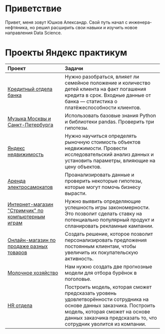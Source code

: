 # Приветствие
Привет, меня зовут Юшков Александр. Свой путь начал с инженера-нефтяника, но решил расширить свои навыки и изучить новое направления Data Science. 

# Проекты Яндекс практикум

| Проект | Задачи |
| :-----------| :----------- |
| [Кредитный отдела банка](https://github.com/Unerster/WAY_DS/blob/d4b9fc3fd602f0f638ad2355005cc85468828f30/credit_project/credit_pr.ipynb)| Нужно разобраться, влияет ли семейное положение и количество детей клиента на факт погашения кредита в срок. Входные данные от банка — статистика о платёжеспособности клиентов.|
| [Музыка Москвы и Санкт-Петербурга](https://github.com/Unerster/WAY_DS/blob/b7e6311e54a1fe8238d0b52348578ca00ba044ef/music_project/pr_music.ipynb)| Использовать базовые знания Python и библиотеки pandas. Проверить три гипотезы.|
| [Яндекс недвижимость](https://github.com/Unerster/WAY_DS/blob/2a82f6ab1a4577736dc59c6bb33434007edaa375/real_estate_project/pr_real_estate.ipynb)| Нужно научиться определять рыночную стоимость объектов недвижимости. Провести исследовательский анализ данных и установить параметры, влияющие на цену объектов.|
|[Аренда электросамокатов](https://github.com/Unerster/WAY_DS/blob/7f5bcb3be22b44ee9705d7b116477d09331c751f/go_users_project/pr_users_go.ipynb)| Проанализировать данные и проверить некоторые гипотезы, которые могут помочь бизнесу вырасти.|
|[Интернет-магазин "Стримчик" по компьютерным играм](https://github.com/Unerster/WAY_DS/blob/4aab9c417152e637c740aaaefa1359aa5136d20f/computer_games_project/pr_computer_games.ipynb)| Нужно выявить определяющие успешность игры закономерности. Это позволит сделать ставку на потенциально популярный продукт и спланировать рекламные кампании.|
|[Онлайн-магазин по продаже разных товаров](https://github.com/Unerster/WAY_DS/blob/3b9cbd8dbc32a5d96e60c65f99d9168271bc137f/online_store_project/pr_online_store.ipynb)| Создать решение, которое позволит персонализировать предложения постоянным клиентам, чтобы увеличить их покупательскую активность.|
|[Молочное хозяйство](https://github.com/Unerster/WAY_DS/blob/8f159b396a255491a28018b32b88b78cc4a7a13c/cow_farm_project/pr_cow_farm.ipynb)| Нам нужно создать две прогнозные модели для отбора бурёнок в поголовье.|
|[HR отдела](https://github.com/Unerster/WAY_DS/blob/283495fe70a0b8d17b7b5d3b90a5d68ad6f01346/hr_departament_project/pr_hr_department.ipynb)| Построить модель, которая сможет предсказать уровень удовлетворённости сотрудника на основе данных заказчика. Построить модель, которая сможет на основе данных заказчика предсказать то, что сотрудник уволится из компании.|

